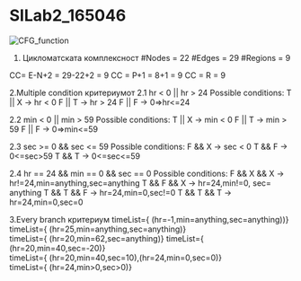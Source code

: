 # SILab2_165046
![CFG_function](https://user-images.githubusercontent.com/58486697/120121021-875f5780-c1a1-11eb-9407-9f64de7de42b.png)


1. Цикломатската комплексност
#Nodes = 22
#Edges = 29
#Regions = 9

CC= E-N+2 = 29-22+2 = 9
CC = P+1 = 8+1 = 9
CC = R = 9

2.Multiple condition критериумот
2.1 hr < 0 || hr > 24
Possible conditions:
T || X -> hr < 0
F || T -> hr > 24
F || F -> 0=>hr<=24

2.2 min < 0 || min > 59
Possible conditions:
T || X -> min < 0
F || T -> min > 59
F || F -> 0=>min<=59

2.3 sec >= 0 && sec <= 59
Possible conditions:
F && X -> sec < 0
T && F -> 0<=sec>59
T && T -> 0<=sec<=59

2.4 hr == 24 && min == 0 && sec == 0
Possible conditions:
F && X && X -> hr!=24,min=anything,sec=anything
T && F && X -> hr=24,min!=0, sec= anything
T && T && F -> hr=24,min=0,sec!=0
T && T && T -> hr=24,min=0,sec=0

3.Every branch критериум
timeList={ (hr=-1,min=anything,sec=anything))}	
timeList={ (hr=25,min=anything,sec=anything)}	
timeList={ (hr=20,min=62,sec=anything)}	
timeList={ (hr=20,min=40,sec=-20)}	
timeList={ (hr=20,min=40,sec=10),(hr=24,min=0,sec=0)}	
timeList={ (hr=24,min>0,sec>0)}

